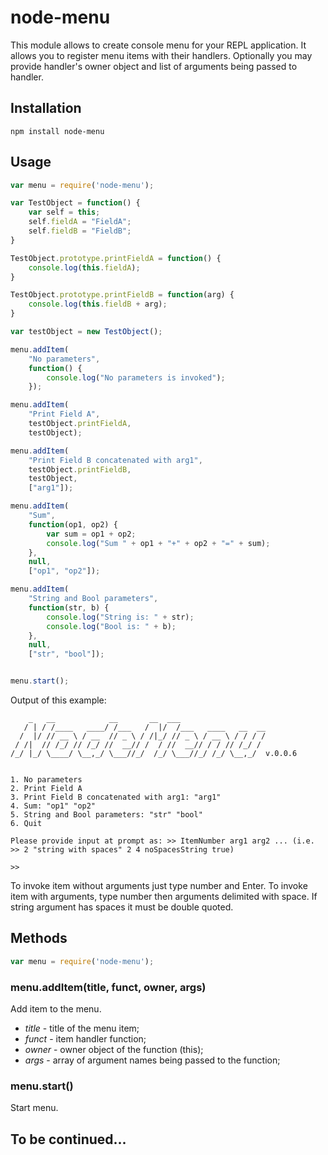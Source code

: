 node-menu
=========

This module allows to create console menu for your REPL application. It allows you to register menu items with their handlers. Optionally you may provide handler's owner object and list of arguments being passed to handler.

## Installation

    npm install node-menu

## Usage

```javascript
var menu = require('node-menu');

var TestObject = function() {
    var self = this;
    self.fieldA = "FieldA";
    self.fieldB = "FieldB";
}

TestObject.prototype.printFieldA = function() {
    console.log(this.fieldA);
}

TestObject.prototype.printFieldB = function(arg) {
    console.log(this.fieldB + arg);
}

var testObject = new TestObject();

menu.addItem(
    "No parameters", 
    function() {
        console.log("No parameters is invoked");
    });

menu.addItem(
    "Print Field A",
    testObject.printFieldA,
    testObject);

menu.addItem(
    "Print Field B concatenated with arg1",
    testObject.printFieldB,
    testObject,
    ["arg1"]);

menu.addItem(
    "Sum", 
    function(op1, op2) {
        var sum = op1 + op2;
        console.log("Sum " + op1 + "+" + op2 + "=" + sum);
    },
    null, 
    ["op1", "op2"]);

menu.addItem(
    "String and Bool parameters", 
    function(str, b) {
        console.log("String is: " + str);
        console.log("Bool is: " + b);
    },
    null,
    ["str", "bool"]);


menu.start();
```

Output of this example:

        _   __            __       __  ___
       / | / /____   ____/ /___   /  |/  /___   ____   __  __
      /  |/ // __ \ / __  // _ \ / /|_/ // _ \ / __ \ / / / /
     / /|  // /_/ // /_/ //  __// /  / //  __// / / // /_/ /
    /_/ |_/ \____/ \__,_/ \___//_/  /_/ \___//_/ /_/ \__,_/  v.0.0.6
    
    
    1. No parameters
    2. Print Field A
    3. Print Field B concatenated with arg1: "arg1"
    4. Sum: "op1" "op2"
    5. String and Bool parameters: "str" "bool"
    6. Quit
    
    Please provide input at prompt as: >> ItemNumber arg1 arg2 ... (i.e. >> 2 "string with spaces" 2 4 noSpacesString true)
      
    >> 

To invoke item without arguments just type number and Enter. To invoke item with arguments, type number then arguments delimited with space. If string argument has spaces it must be double quoted.

## Methods

```javascript
var menu = require('node-menu');
```

### menu.addItem(title, funct, owner, args)

Add item to the menu. 

- _title_ - title of the menu item;
- _funct_ - item handler function;
- _owner_ - owner object of the function (this);
- _args_ - array of argument names being passed to the function;

### menu.start()

Start menu.

## To be continued...
